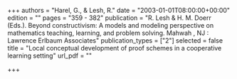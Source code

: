 +++
authors = "Harel, G., & Lesh, R."
date = "2003-01-01T08:00:00+00:00"
edition = ""
pages = "359 - 382"
publication = "R. Lesh & H. M. Doerr (Eds.). Beyond constructivism: A models and modeling perspective on mathematics teaching, learning, and problem solving. Mahwah , NJ : Lawrence Erlbaum Associates"
publication_types = ["2"]
selected = false
title = "Local conceptual development of proof schemes in a cooperative learning setting"
url_pdf = ""

+++
